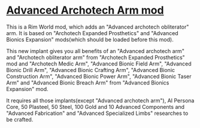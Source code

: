 # [Advanced Archotech Arm mod](https://steamcommunity.com/sharedfiles/filedetails/?id=3315248786)

This is a Rim World mod, which adds an "Advanced archotech obliterator" arm.
It is based on "Archotech Expanded Prosthetics" and "Advanced Bionics Expansion" mods(which should be loaded before this mod).

This new implant gives you all benefits of an "Advanced archotech arm" and "Archotech obliterator arm" from "Archotech Expanded Prosthetics" mod and "Archotech Medic Arm", "Advanced Bionic Field Arm", "Advanced Bionic Drill Arm", "Advanced Bionic Crafting Arm", "Advanced Bionic Construction Arm", "Advanced Bionic Power Arm", "Advanced Bionic Taser Arm" and "Advanced Bionic Breach Arm" from "Advanced Bionics Expansion" mod.

It requires all those implants(except "Advanced archotech arm"), AI Persona Core, 50 Plasteel, 50 Steel, 100 Gold and 10 Advanced Components and "Advanced Fabrication" and "Advanced Specialized Limbs" researches to be crafted.